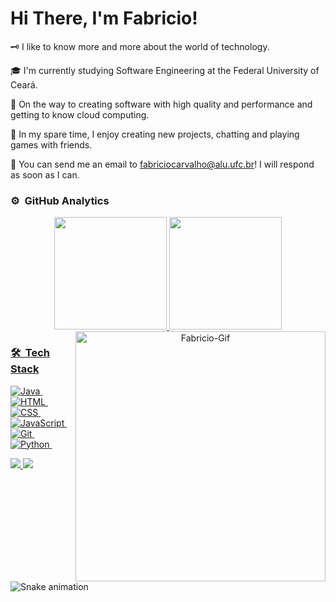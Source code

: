# Hi There, I'm Fabricio!

🗝️  I like to know more and more about the world of technology.

🎓  I'm currently studying Software Engineering at the Federal University of Ceará.

🎩  On the way to creating software with high quality and performance and getting to know cloud computing.

🧩  In my spare time, I enjoy creating new projects, chatting and playing games with friends.

📩  You can send me an email to fabriciocarvalho@alu.ufc.br! I will respond as soon as I can.


### ⚙️ &nbsp;GitHub Analytics
<div align="center">
  <a href="https://github.com/FabricioCarvalho348">
  <img height="180em" src="https://github-readme-stats.vercel.app/api?username=FabricioCarvalho348&show_icons=true&theme=tokyonight&include_all_commits=true&count_private=true"/>
  <img height="180em" src="https://github-readme-stats.vercel.app/api/top-langs/?username=FabricioCarvalho348&layout=compact&langs_count=7&theme=tokyonight"/>
  
  
  <img align="right" alt="Fabricio-Gif" width="400" src="https://i.pinimg.com/originals/e4/26/70/e426702edf874b181aced1e2fa5c6cde.gif">
</div>
    
 ### 🛠 &nbsp;Tech Stack

![Java](https://img.shields.io/badge/Java-1e186d?style=for-the-badge&logo=java&logoColor=white)&nbsp;
![HTML](https://img.shields.io/badge/-HTML-1e186d?style=for-the-badge&logo=HTML5)&nbsp;
![CSS](https://img.shields.io/badge/-CSS-1e186d?style=for-the-badge&logo=CSS3&logoColor=1572B6)&nbsp;
![JavaScript](https://img.shields.io/badge/-JavaScript-1e186d?style=for-the-badge&logo=javascript)&nbsp;
![Git](https://img.shields.io/badge/-Git-1e186d?style=for-the-badge&logo=git)&nbsp;
![Python](https://img.shields.io/badge/Python-1e186d?style=for-the-badge&logo=python&logoColor=F7DF1E)&nbsp;

<div>
  <a href = "mailto:fabriciocarvalho@alu.ufc.br"><img src="https://img.shields.io/badge/Gmail-D14836?style=for-the-badge&logo=gmail&logoColor=white" target="_blank"> 
  </a>
  <a href="https://www.linkedin.com/in/inacio-fabricio-carvalho/" target="_blank"><img src="https://img.shields.io/badge/-LinkedIn-%230077B5?style=for-the-badge&logo=linkedin&logoColor=white" target="_blank">
  </a>
</div>

![Snake animation](https://github.com/FabricioCarvalho348/FabricioCarvalho348/blob/output/github-contribution-grid-snake.svg)
